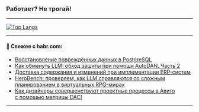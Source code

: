 ### Работает? Не трогай!

---
<!--
#### 🛠️ Technical stack:

![Java](https://img.shields.io/badge/Java-informational?logo=Oracle&style=flat&logoColor=white&color=FF4500)
![Kotlin](https://img.shields.io/badge/Kotlin-informational?logo=Kotlin&style=flat&logoColor=white&color=774D97)
![TS](https://img.shields.io/badge/TypeScript-informational?logo=typeScript&style=flat&logoColor=black&color=017acc)
![Python](https://img.shields.io/badge/Python-informational?logo=Python&style=flat&logoColor=black&color=ffdd54) <br>
![Spring](https://img.shields.io/badge/Spring-informational?logo=Spring&style=flat&logoColor=white&color=6DB33F) 
![SpringBoot](https://img.shields.io/badge/SpringBoot-informational?logo=SpringBoot&style=flat&logoColor=white&color=6DB33F)
![Nest](https://img.shields.io/badge/NestJS-informational?logo=NestJS&style=flat&logoColor=white&color=E0234E) 
![NodeJS](https://img.shields.io/badge/NodeJS-informational?logo=node.js&style=flat&logoColor=white&color=70A760)<br>
![PostgreSQL](https://img.shields.io/badge/PostgreSQL-informational?logo=PostgreSQL&style=flat&logoColor=white&color=DAA520)
![MongoDB](https://img.shields.io/badge/MongoDB-informational?logo=MongoDB&style=flat&logoColor=white&color=870000)
![Apache](https://img.shields.io/badge/Apache-informational?logo=apache&style=flat&logoColor=white&color=f74e28)

___ 
-->

<!--- #### 🛠️ : --->

[![Top Langs](https://github-readme-stats-82jvfl3w3-advtsettinggmailcoms-projects.vercel.app/api/top-langs/?username=zloylis&langs_count=10&hide_title=true&title_color=e6edf3&size_weight=0.5&count_weight=0.5&layout=compact&hide_progress=true&hide_border=true&theme=dracula&hide=css,makefile,cmake)](https://github.com/zloylis)

<!---


####  :octocat:&nbsp;&nbsp; Статистика:

![GitHub stats](https://github-readme-stats-u2qms2cxw-advtsettinggmailcoms-projects.vercel.app/api?username=zloylis&show_icons=true&hide_border=true&theme=dracula&title_color=e6edf3&include_all_commits=true&count_private=true&hide_rank=false&hide_title=true&rank_icon=github)
-->
---

#### 💬 Свежее с habr.com:

<!-- BLOG-POST-LIST:START -->
- [Восстановление повреждённых данных в PostgreSQL](https://habr.com/ru/articles/952496/?utm_source=habrahabr&utm_medium=rss&utm_campaign=952496)
- [Как обмануть LLM: обход защиты при помощи AutoDAN. Часть 2](https://habr.com/ru/companies/oleg-bunin/articles/950326/?utm_source=habrahabr&utm_medium=rss&utm_campaign=950326)
- [Доставка содержания и изменений при имплементации ERP-систем](https://habr.com/ru/articles/952704/?utm_source=habrahabr&utm_medium=rss&utm_campaign=952704)
- [HeroBench: проверяем, как LLM справляются со сложным планированием в виртуальных RPG-мирах](https://habr.com/ru/companies/airi/articles/948632/?utm_source=habrahabr&utm_medium=rss&utm_campaign=948632)
- [Как дизайнеры совершенствуют проектные процессы в Авито с помощью матрицы DACI](https://habr.com/ru/companies/avito/articles/950884/?utm_source=habrahabr&utm_medium=rss&utm_campaign=950884)
<!-- BLOG-POST-LIST:END -->

---
